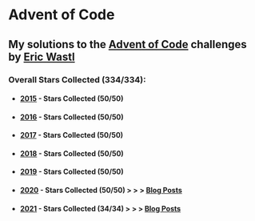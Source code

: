 # Advent of Code

## My solutions to the [Advent of Code](https://adventofcode.com/) challenges by [Eric Wastl](https://github.com/topaz)

### Overall Stars Collected (334/334):  
  
* #### [2015](https://adventofcode.com/2015) - Stars Collected (50/50)

* #### [2016](https://adventofcode.com/2016) - Stars Collected (50/50)

* #### [2017](https://adventofcode.com/2017) - Stars Collected (50/50)

* #### [2018](https://adventofcode.com/2018) - Stars Collected (50/50)

* #### [2019](https://adventofcode.com/2019) - Stars Collected (50/50)

* #### [2020](https://adventofcode.com/2020) - Stars Collected (50/50) > > > [Blog Posts](https://blog.findlayian.com/tags/aoc-2020)
	
* #### [2021](https://adventofcode.com/2021) - Stars Collected (34/34) > > > [Blog Posts](https://blog.findlayian.com/tags/aoc-2021)
